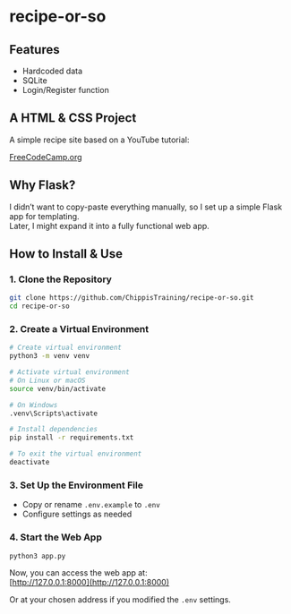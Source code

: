 # **recipe-or-so**

## **Features**
- Hardcoded data  
- SQLite  
- Login/Register function  

## **A HTML & CSS Project**
A simple recipe site based on a YouTube tutorial:

[FreeCodeCamp.org](https://youtu.be/-8LTPIJBGwQ?si=A6fow5dNDeIBtu2w)

## **Why Flask?**
I didn’t want to copy-paste everything manually, so I set up a simple Flask app for templating.  
Later, I might expand it into a fully functional web app.

## **How to Install & Use**

### **1. Clone the Repository**
```bash
git clone https://github.com/ChippisTraining/recipe-or-so.git
cd recipe-or-so
```

### **2. Create a Virtual Environment**
```bash
# Create virtual environment
python3 -m venv venv

# Activate virtual environment
# On Linux or macOS
source venv/bin/activate

# On Windows
.venv\Scripts\activate

# Install dependencies
pip install -r requirements.txt

# To exit the virtual environment
deactivate
```

### **3. Set Up the Environment File**
- Copy or rename `.env.example` to `.env`
- Configure settings as needed

### **4. Start the Web App**
```bash
python3 app.py
```

Now, you can access the web app at:  
[http://127.0.0.1:8000](http://127.0.0.1:8000)  

Or at your chosen address if you modified the `.env` settings.
